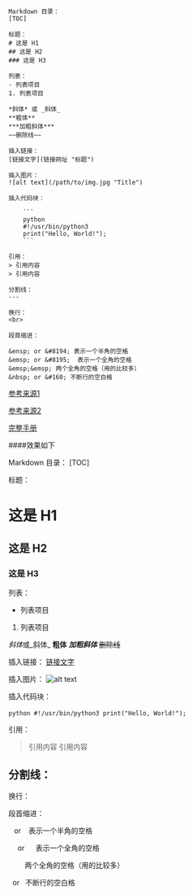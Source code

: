 ```
Markdown 目录：
[TOC]

标题：
# 这是 H1
## 这是 H2
### 这是 H3

列表：
- 列表项目
1. 列表项目

*斜体* 或 _斜体_
**粗体**
***加粗斜体***
~~删除线~~

插入链接：
[链接文字](链接网址 "标题")

插入图片：
![alt text](/path/to/img.jpg "Title")

插入代码块：

    ```
	python
    #!/usr/bin/python3
    print("Hello, World!");
    ```

引用：
> 引用内容
> 引用内容

分割线：
---

换行：
<br>

段首缩进：

&ensp; or &#8194; 表示一个半角的空格
&emsp; or &#8195;  表示一个全角的空格
&emsp;&emsp; 两个全角的空格（用的比较多）
&nbsp; or &#160; 不断行的空白格

```

[参考来源1](https://www.appinn.com/markdown/)

[参考来源2](https://www.jianshu.com/p/a3786cc10a99)

[完整手册](https://blog.csdn.net/witnessai1/article/details/52551362)

####效果如下

Markdown 目录：
[TOC]

标题：
# 这是 H1
## 这是 H2
### 这是 H3

列表：
- 列表项目
1. 列表项目

*斜体*或_斜体_
**粗体**
***加粗斜体***
~~删除线~~

插入链接：
[链接文字](链接网址 "标题")

插入图片：
![alt text](/path/to/img.jpg "Title")

插入代码块：<br/><br/>
	```
	python
    #!/usr/bin/python3
    print("Hello, World!");
	```

引用：
> 引用内容
> 引用内容

分割线：
---

换行：
<br>

段首缩进：

&ensp; or &#8194; 表示一个半角的空格

&emsp; or &#8195;  表示一个全角的空格

&emsp;&emsp; 两个全角的空格（用的比较多）

&nbsp; or &#160; 不断行的空白格

```